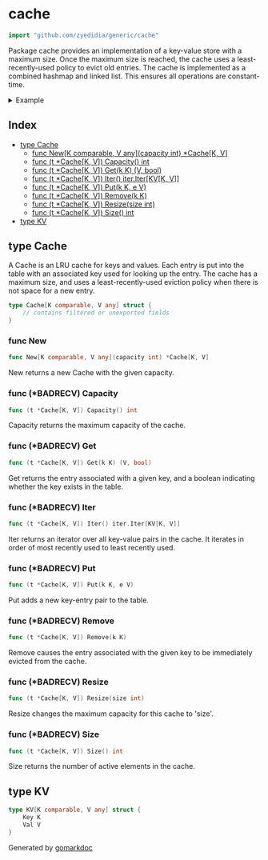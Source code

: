 <!-- Code generated by gomarkdoc. DO NOT EDIT -->

# cache

```go
import "github.com/zyedidia/generic/cache"
```

Package cache provides an implementation of a key\-value store with a maximum size\. Once the maximum size is reached\, the cache uses a least\-recently\-used policy to evict old entries\. The cache is implemented as a combined hashmap and linked list\. This ensures all operations are constant\-time\.

<details><summary>Example</summary>
<p>

```go
package main

import (
	"fmt"
	"github.com/zyedidia/generic/cache"
)

func main() {
	c := cache.New[int, int](2)

	c.Put(42, 42)
	c.Put(10, 10)
	c.Get(42)
	c.Put(0, 0) // evicts 10

	c.Iter().For(func(kv cache.KV[int, int]) {
		fmt.Println(kv.Key)
	})
}
```

#### Output

```
0
42
```

</p>
</details>

## Index

- [type Cache](<#type-cache>)
  - [func New[K comparable, V any](capacity int) *Cache[K, V]](<#func-new>)
  - [func (t *Cache[K, V]) Capacity() int](<#func-badrecv-capacity>)
  - [func (t *Cache[K, V]) Get(k K) (V, bool)](<#func-badrecv-get>)
  - [func (t *Cache[K, V]) Iter() iter.Iter[KV[K, V]]](<#func-badrecv-iter>)
  - [func (t *Cache[K, V]) Put(k K, e V)](<#func-badrecv-put>)
  - [func (t *Cache[K, V]) Remove(k K)](<#func-badrecv-remove>)
  - [func (t *Cache[K, V]) Resize(size int)](<#func-badrecv-resize>)
  - [func (t *Cache[K, V]) Size() int](<#func-badrecv-size>)
- [type KV](<#type-kv>)


## type Cache

A Cache is an LRU cache for keys and values\. Each entry is put into the table with an associated key used for looking up the entry\. The cache has a maximum size\, and uses a least\-recently\-used eviction policy when there is not space for a new entry\.

```go
type Cache[K comparable, V any] struct {
    // contains filtered or unexported fields
}
```

### func New

```go
func New[K comparable, V any](capacity int) *Cache[K, V]
```

New returns a new Cache with the given capacity\.

### func \(\*BADRECV\) Capacity

```go
func (t *Cache[K, V]) Capacity() int
```

Capacity returns the maximum capacity of the cache\.

### func \(\*BADRECV\) Get

```go
func (t *Cache[K, V]) Get(k K) (V, bool)
```

Get returns the entry associated with a given key\, and a boolean indicating whether the key exists in the table\.

### func \(\*BADRECV\) Iter

```go
func (t *Cache[K, V]) Iter() iter.Iter[KV[K, V]]
```

Iter returns an iterator over all key\-value pairs in the cache\. It iterates in order of most recently used to least recently used\.

### func \(\*BADRECV\) Put

```go
func (t *Cache[K, V]) Put(k K, e V)
```

Put adds a new key\-entry pair to the table\.

### func \(\*BADRECV\) Remove

```go
func (t *Cache[K, V]) Remove(k K)
```

Remove causes the entry associated with the given key to be immediately evicted from the cache\.

### func \(\*BADRECV\) Resize

```go
func (t *Cache[K, V]) Resize(size int)
```

Resize changes the maximum capacity for this cache to 'size'\.

### func \(\*BADRECV\) Size

```go
func (t *Cache[K, V]) Size() int
```

Size returns the number of active elements in the cache\.

## type KV

```go
type KV[K comparable, V any] struct {
    Key K
    Val V
}
```



Generated by [gomarkdoc](<https://github.com/princjef/gomarkdoc>)
